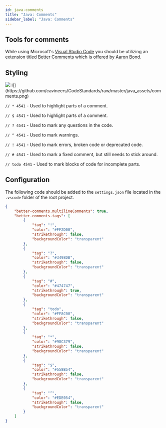 ```yaml
---
id: java-comments
title: "Java: Comments"
sidebar_label: "Java: Comments"
---
```


## Tools for comments

While using Microsoft's [Visual Studio Code](https://code.visualstudio.com/) you should be utilizing an extension titled [Better Comments](https://marketplace.visualstudio.com/items?itemName=aaron-bond.better-comments) which is offered by [Aaron Bond](https://aaron-bond.github.io/).

## Styling

<img src="img/comments.png">
![](https://github.com/cavineers/CodeStandards/raw/master/java_assets/comments.png)

`// * 4541` - Used to highlight parts of a comment.

`// $ 4541` - Used to highlight parts of a comment.

`// ? 4541` - Used to mark any questions in the code.

`// ^ 4541` - Used to mark warnings.

`// ! 4541` - Used to mark errors, broken code or deprecated code.

`// # 4541` - Used to mark a fixed comment, but still needs to stick around.

`// todo 4541` - Used to mark blocks of code for incomplete parts.

## Configuration

The following code should be added to the `settings.json` file located in the `.vscode` folder of the root project.

```json
{
    "better-comments.multilineComments": true,
    "better-comments.tags": [
        {
            "tag": "!",
            "color": "#FF2D00",
            "strikethrough": false,
            "backgroundColor": "transparent"
        },
        {
            "tag": "?",
            "color": "#3498DB",
            "strikethrough": false,
            "backgroundColor": "transparent"
        },
        {
            "tag": "#",
            "color": "#474747",
            "strikethrough": true,
            "backgroundColor": "transparent"
        },
        {
            "tag": "todo",
            "color": "#FF8C00",
            "strikethrough": false,
            "backgroundColor": "transparent"
        },
        {
            "tag": "*",
            "color": "#98C379",
            "strikethrough": false,
            "backgroundColor": "transparent"
        },
        {
            "tag": "$",
            "color": "#558B54",
            "strikethrough": false,
            "backgroundColor": "transparent"
        },
        {
            "tag": "^",
            "color": "#EDE054",
            "strikethrough": false,
            "backgroundColor": "transparent"
        }
    ]
}
```
